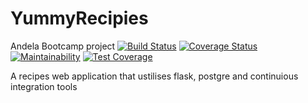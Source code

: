 # YummyRecipies 
Andela Bootcamp project
[![Build Status](https://travis-ci.org/Jak-Sidious/YummyRecipies.svg?branch=master)](https://travis-ci.org/Jak-Sidious/YummyRecipies) 
[![Coverage Status](https://coveralls.io/repos/github/Jak-Sidious/YummyRecipies/badge.svg?branch=chore-OOP-Redesign)](https://coveralls.io/github/Jak-Sidious/YummyRecipies?branch=chore-OOP-Redesign)
[![Maintainability](https://api.codeclimate.com/v1/badges/1f016d56393428c49a78/maintainability)](https://codeclimate.com/github/Jak-Sidious/YummyRecipies/maintainability)
[![Test Coverage](https://api.codeclimate.com/v1/badges/1f016d56393428c49a78/test_coverage)](https://codeclimate.com/github/Jak-Sidious/YummyRecipies/test_coverage)

A recipes web application that ustilises flask, postgre and continuious integration tools

